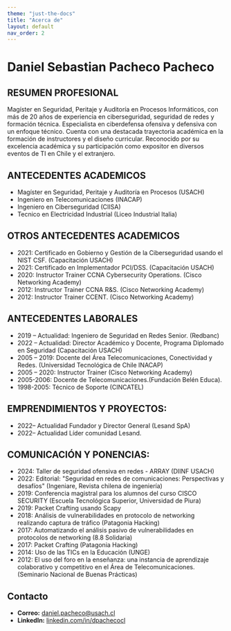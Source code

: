 ```yaml
---
theme: "just-the-docs"
title: "Acerca de"
layout: default
nav_order: 2
---
```

# Daniel Sebastian Pacheco Pacheco

## RESUMEN PROFESIONAL
Magíster en Seguridad, Peritaje y Auditoría en Procesos Informáticos, con más de 20 años de experiencia en ciberseguridad, seguridad de redes y formación técnica. Especialista en ciberdefensa ofensiva y defensiva con un enfoque técnico. Cuenta con una destacada trayectoria académica en la formación de instructores y el diseño curricular. Reconocido por su excelencia académica y su participación como expositor en diversos eventos de TI en Chile y el extranjero.

## ANTECEDENTES ACADEMICOS
* Magíster en Seguridad, Peritaje y Auditoría en Procesos (USACH)  
* Ingeniero en Telecomunicaciones (INACAP)  
* Ingeniero en Ciberseguridad (CIISA)
* Tecnico en Electricidad Industrial (Liceo Industrial Italia)

## OTROS ANTECEDENTES ACADEMICOS
* 2021:  Certificado en Gobierno y Gestión de la Ciberseguridad usando el NIST CSF. (Capacitación USACH)
* 2021:  Certificado en Implementador PCI/DSS. (Capacitación USACH)
* 2020:  Instructor Trainer CCNA Cybersecurity Operations. (Cisco Networking Academy)
* 2012:  Instructor Trainer CCNA R&S. (Cisco Networking Academy)
* 2012:  Instructor Trainer CCENT. (Cisco Networking Academy)

## ANTECEDENTES LABORALES
* 2019 – Actualidad:  Ingeniero de Seguridad en Redes Senior. (Redbanc)
* 2022 – Actualidad:  Director Académico y Docente, Programa Diplomado en Seguridad (Capacitación USACH)
* 2005 – 2019:  Docente del Área Telecomunicaciones, Conectividad y Redes. (Universidad Tecnológica de Chile INACAP)
* 2005 – 2020: Instructor Trainer (Cisco Networking Academy)
* 2005-2006:  Docente de Telecomunicaciones.(Fundación Belén Educa).
* 1998-2005:  Técnico de Soporte (CINCATEL)

## EMPRENDIMIENTOS Y PROYECTOS:
* 2022– Actualidad			Fundador y Director General (Lesand SpA)
* 2022– Actualidad  Líder comunidad Lesand.

## COMUNICACIÓN Y PONENCIAS:
* 2024:  Taller de seguridad ofensiva en redes - ARRAY (DIINF USACH)
* 2022:  Editorial: "Seguridad en redes de comunicaciones: Perspectivas y desafíos" (Ingeniare, Revista chilena de ingeniería)
* 2019:  Conferencia magistral para los alumnos del curso CISCO SECURITY (Escuela Tecnológica Superior, Universidad de Piura)
* 2019:  Packet Crafting usando Scapy
* 2018:  Análisis de vulnerabilidades en protocolo de networking realizando captura de tráfico (Patagonia Hacking)
* 2017:  Automatizando el análisis pasivo de vulnerabilidades en protocolos de networking (8.8 Solidaria)
* 2017:  Packet Crafting (Patagonia Hacking)
* 2014:  Uso de las TICs en la Educación (UNGE)
* 2012:  El uso del foro en la enseñanza: una instancia de aprendizaje colaborativo y competitivo en el Área de Telecomunicaciones. (Seminario Nacional de Buenas Prácticas)

## Contacto
- **Correo:** [daniel.pacheco@usach.cl](mailto:daniel.pacheco@usach.cl)
- **LinkedIn:** [linkedin.com/in/dpachecocl](https://www.linkedin.com/in/dpachecocl)
